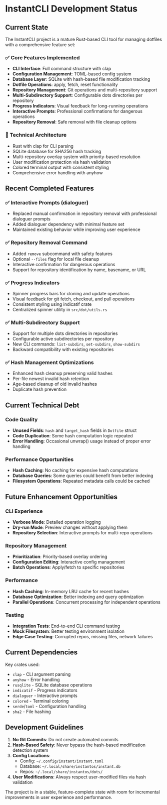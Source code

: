 # InstantCLI Development Status

## Current State

The InstantCLI project is a mature Rust-based CLI tool for managing dotfiles with a comprehensive feature set:

### ✅ Core Features Implemented
- **CLI Interface**: Full command structure with clap
- **Configuration Management**: TOML-based config system
- **Database Layer**: SQLite with hash-based file modification tracking
- **Dotfile Operations**: apply, fetch, reset functionality
- **Repository Management**: Git operations and multi-repository support
- **Multi-Subdirectory Support**: Configurable dots directories per repository
- **Progress Indicators**: Visual feedback for long-running operations
- **Interactive Prompts**: Professional confirmations for dangerous operations
- **Repository Removal**: Safe removal with file cleanup options

### 🔧 Technical Architecture
- Rust with clap for CLI parsing
- SQLite database for SHA256 hash tracking
- Multi-repository overlay system with priority-based resolution
- User modification protection via hash validation
- Colored terminal output with consistent styling
- Comprehensive error handling with anyhow

## Recent Completed Features

### ✅ Interactive Prompts (dialoguer)
- Replaced manual confirmation in repository removal with professional dialoguer prompts
- Added dialoguer dependency with minimal feature set
- Maintained existing behavior while improving user experience

### ✅ Repository Removal Command
- Added `remove` subcommand with safety features
- Optional `--files` flag for local file cleanup
- Interactive confirmation for dangerous operations
- Support for repository identification by name, basename, or URL

### ✅ Progress Indicators
- Spinner progress bars for cloning and update operations
- Visual feedback for git fetch, checkout, and pull operations
- Consistent styling using indicatif crate
- Centralized spinner utility in `src/dot/utils.rs`

### ✅ Multi-Subdirectory Support
- Support for multiple dots directories in repositories
- Configurable active subdirectories per repository
- New CLI commands: `list-subdirs`, `set-subdirs`, `show-subdirs`
- Backward compatibility with existing repositories

### ✅ Hash Management Optimizations
- Enhanced hash cleanup preserving valid hashes
- Per-file newest invalid hash retention
- Age-based cleanup of old invalid hashes
- Duplicate hash prevention

## Current Technical Debt

### Code Quality
- **Unused Fields**: `hash` and `target_hash` fields in `Dotfile` struct
- **Code Duplication**: Some hash computation logic repeated
- **Error Handling**: Occasional unwrap() usage instead of proper error handling

### Performance Opportunities
- **Hash Caching**: No caching for expensive hash computations
- **Database Queries**: Some queries could benefit from better indexing
- **Filesystem Operations**: Repeated metadata calls could be cached

## Future Enhancement Opportunities

### CLI Experience
- **Verbose Mode**: Detailed operation logging
- **Dry-run Mode**: Preview changes without applying them
- **Repository Selection**: Interactive prompts for multi-repo operations

### Repository Management
- **Prioritization**: Priority-based overlay ordering
- **Configuration Editing**: Interactive config management
- **Batch Operations**: Apply/fetch to specific repositories

### Performance
- **Hash Caching**: In-memory LRU cache for recent hashes
- **Database Optimization**: Better indexing and query optimization
- **Parallel Operations**: Concurrent processing for independent operations

### Testing
- **Integration Tests**: End-to-end CLI command testing
- **Mock Filesystem**: Better testing environment isolation
- **Edge Case Testing**: Corrupted repos, missing files, network failures

## Current Dependencies

Key crates used:
- `clap` - CLI argument parsing
- `anyhow` - Error handling
- `rusqlite` - SQLite database operations
- `indicatif` - Progress indicators
- `dialoguer` - Interactive prompts
- `colored` - Terminal coloring
- `serde`/`toml` - Configuration handling
- `sha2` - File hashing

## Development Guidelines

1. **No Git Commits**: Do not create automated commits
2. **Hash-Based Safety**: Never bypass the hash-based modification detection system
3. **Config Locations**: 
   - Config: `~/.config/instant/instant.toml`
   - Database: `~/.local/share/instantos/instant.db`
   - Repos: `~/.local/share/instantos/dots/`
4. **User Modifications**: Always respect user-modified files via hash validation

The project is in a stable, feature-complete state with room for incremental improvements in user experience and performance.